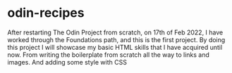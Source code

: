 # odin-recipes

After restarting The Odin Project from scratch, on 17th of Feb 2022, I have worked through the Foundations path, and this is the first project.
By doing this project I will showcase my basic HTML skills that I have acquired until now. From writing the boilerplate from scratch all the way to links and images.
And adding some style with CSS
